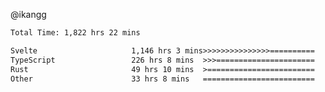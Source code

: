 @ikangg
<!--START_SECTION:waka-->

```txt
Total Time: 1,822 hrs 22 mins

Svelte                     1,146 hrs 3 mins>>>>>>>>>>>>>>>==========   61.76 %
TypeScript                 226 hrs 8 mins  >>>======================   12.19 %
Rust                       49 hrs 10 mins  >========================   02.65 %
Other                      33 hrs 8 mins   =========================   01.79 %
```

<!--END_SECTION:waka-->
